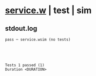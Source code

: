 # [service.w](../../../../../examples/tests/valid/service.w) | test | sim

## stdout.log
```log
pass ─ service.wsim (no tests)
 




Tests 1 passed (1) 
Duration <DURATION>

```

